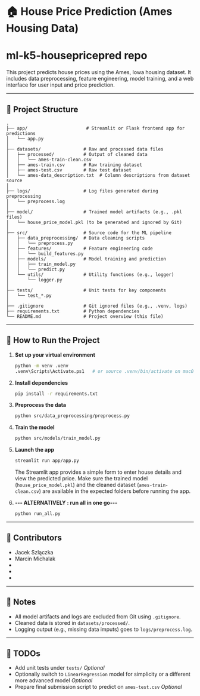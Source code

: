 # 🏠 House Price Prediction (Ames Housing Data)
# ml-k5-housepricepred repo
This project predicts house prices using the Ames, Iowa housing dataset. It includes data preprocessing, feature engineering, model training, and a web interface for user input and price prediction.

---

## 📁 Project Structure

```
.
├── app/                      # Streamlit or Flask frontend app for predictions
│   └── app.py
│
├── datasets/                # Raw and processed data files
│   ├── processed/           # Output of cleaned data
│   │   └── ames-train-clean.csv
│   ├── ames-train.csv       # Raw training dataset
│   ├── ames-test.csv        # Raw test dataset
│   └── ames-data_description.txt  # Column descriptions from dataset source
│
├── logs/                    # Log files generated during preprocessing
│   └── preprocess.log
│
├── model/                   # Trained model artifacts (e.g., .pkl files)
│   └── house_price_model.pkl (to be generated and ignored by Git)
│
├── src/                     # Source code for the ML pipeline
│   ├── data_preprocessing/  # Data cleaning scripts
│   │   └── preprocess.py
│   ├── features/            # Feature engineering code
│   │   └── build_features.py
│   ├── models/              # Model training and prediction
│   │   ├── train_model.py
│   │   └── predict.py
│   └── utils/               # Utility functions (e.g., logger)
│       └── logger.py
│
├── tests/                   # Unit tests for key components
│   └── test_*.py
│
├── .gitignore               # Git ignored files (e.g., .venv, logs)
├── requirements.txt         # Python dependencies
└── README.md                # Project overview (this file)
```

---

## 🚀 How to Run the Project

1. **Set up your virtual environment**
   ```bash
   python -m venv .venv
   .venv\Scripts\Activate.ps1   # or source .venv/bin/activate on macOS/Linux
   ```

2. **Install dependencies**
   ```bash
   pip install -r requirements.txt
   ```

3. **Preprocess the data**
   ```bash
   python src/data_preprocessing/preprocess.py
   ```

4. **Train the model**
   ```bash
   python src/models/train_model.py
   ```

5. **Launch the app**
   ```bash
   streamlit run app/app.py
   ```

   The Streamlit app provides a simple form to enter house details and view the predicted price. Make sure the trained model (`house_price_model.pkl`) and the cleaned dataset (`ames-train-clean.csv`) are available in the expected folders before running the app.

6. **--- ALTERNATIVELY : run all in one go---**
   ```bash
   python run_all.py
   ```
---

## 👥 Contributors

- Jacek Szlączka
- Marcin Michalak
- 
- 
- 

---

## 📌 Notes

- All model artifacts and logs are excluded from Git using `.gitignore`.
- Cleaned data is stored in `datasets/processed/`.
- Logging output (e.g., missing data imputs) goes to `logs/preprocess.log`.

---

## 🚧 TODOs

- Add unit tests under `tests/` *Optional*
- Optionally switch to `LinearRegression` model for simplicity or a different more advanced model *Optional*
- Prepare final submission script to predict on `ames-test.csv` *Optional*

